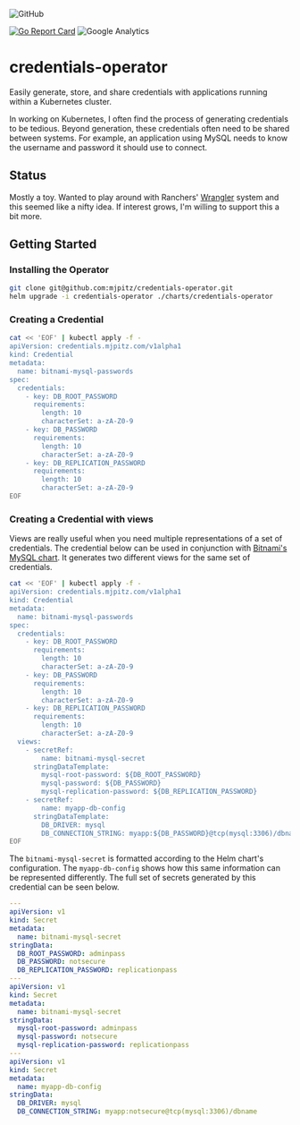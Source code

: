 ![GitHub](https://img.shields.io/github/license/mjpitz/credentials-operator.svg)
<!--![branch](https://github.com/mjpitz/credentials-operator/workflows/branch/badge.svg?branch=main)-->
[![Go Report Card](https://goreportcard.com/badge/github.com/mjpitz/credentials-operator)](https://goreportcard.com/report/github.com/mjpitz/credentials-operator)
![Google Analytics](https://www.google-analytics.com/collect?v=1&cid=555&t=pageview&ec=repo&ea=open&dp=credentials-operator&dt=credentials-operator&tid=UA-172921913-1)

# credentials-operator

Easily generate, store, and share credentials with applications running within a Kubernetes cluster.

In working on Kubernetes, I often find the process of generating credentials to be tedious.
Beyond generation, these credentials often need to be shared between systems.
For example, an application using MySQL needs to know the username and password it should use to connect.

## Status

Mostly a toy.
Wanted to play around with Ranchers' [Wrangler](https://github.com/rancher/wrangler) system and this seemed like a nifty idea.
If interest grows, I'm willing to support this a bit more.

## Getting Started

### Installing the Operator

```bash
git clone git@github.com:mjpitz/credentials-operator.git
helm upgrade -i credentials-operator ./charts/credentials-operator
```

### Creating a Credential

```bash
cat << 'EOF' | kubectl apply -f -
apiVersion: credentials.mjpitz.com/v1alpha1
kind: Credential
metadata:
  name: bitnami-mysql-passwords
spec:
  credentials:
    - key: DB_ROOT_PASSWORD
      requirements:
        length: 10
        characterSet: a-zA-Z0-9
    - key: DB_PASSWORD
      requirements:
        length: 10
        characterSet: a-zA-Z0-9
    - key: DB_REPLICATION_PASSWORD
      requirements:
        length: 10
        characterSet: a-zA-Z0-9
EOF
```

### Creating a Credential with views

Views are really useful when you need multiple representations of a set of credentials.
The credential below can be used in conjunction with [Bitnami's MySQL chart](https://github.com/bitnami/charts/tree/master/bitnami/mysql).
It generates two different views for the same set of credentials.

```bash
cat << 'EOF' | kubectl apply -f -
apiVersion: credentials.mjpitz.com/v1alpha1
kind: Credential
metadata:
  name: bitnami-mysql-passwords
spec:
  credentials:
    - key: DB_ROOT_PASSWORD
      requirements:
        length: 10
        characterSet: a-zA-Z0-9
    - key: DB_PASSWORD
      requirements:
        length: 10
        characterSet: a-zA-Z0-9
    - key: DB_REPLICATION_PASSWORD
      requirements:
        length: 10
        characterSet: a-zA-Z0-9
  views:
    - secretRef:
        name: bitnami-mysql-secret
      stringDataTemplate:
        mysql-root-password: ${DB_ROOT_PASSWORD}
        mysql-password: ${DB_PASSWORD}
        mysql-replication-password: ${DB_REPLICATION_PASSWORD}
    - secretRef:
        name: myapp-db-config
      stringDataTemplate:
        DB_DRIVER: mysql
        DB_CONNECTION_STRING: myapp:${DB_PASSWORD}@tcp(mysql:3306)/dbname
EOF
```

The `bitnami-mysql-secret` is formatted according to the Helm chart's configuration.
The `myapp-db-config` shows how this same information can be represented differently.
The full set of secrets generated by this credential can be seen below. 

```yaml
---
apiVersion: v1
kind: Secret
metadata:
  name: bitnami-mysql-secret
stringData:
  DB_ROOT_PASSWORD: adminpass
  DB_PASSWORD: notsecure
  DB_REPLICATION_PASSWORD: replicationpass
---
apiVersion: v1
kind: Secret
metadata:
  name: bitnami-mysql-secret
stringData:
  mysql-root-password: adminpass
  mysql-password: notsecure
  mysql-replication-password: replicationpass
---
apiVersion: v1
kind: Secret
metadata:
  name: myapp-db-config
stringData:
  DB_DRIVER: mysql
  DB_CONNECTION_STRING: myapp:notsecure@tcp(mysql:3306)/dbname
```
